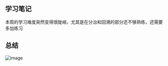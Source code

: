 ## 学习笔记

本周的学习难度突然变得很陡峭，尤其是在分治和回溯的部分还不够熟练，还需要多加练习


## 总结

![image](https://api2.mubu.com/v3/document_image/35ce7b82-8469-49e1-a455-d61aad4f07bc-10627076.jpg)